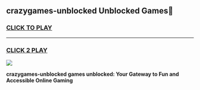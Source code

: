 
## crazygames-unblocked Unblocked Games👋
<h3>
<a href="https://news.freeplayer.one?title=crazygames-unblocked&ref=16F">CLICK TO PLAY</a></h3>
<hr>

<h3>
<a href="https://news.freeplayer.one?title=crazygames-unblocked&ref=16F">CLICK 2 PLAY</a>
  
</h3>

<a href="https://news.freeplayer.one?title=crazygames-unblocked&ref=16F/"><img src="https://clearcache.store/games.png"></a>


**crazygames-unblocked games unblocked: Your Gateway to Fun and Accessible Online Gaming**
